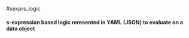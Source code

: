 #sexprs_logic
#### s-expression based logic reresented in YAML (JSON) to evaluate on a data object 

